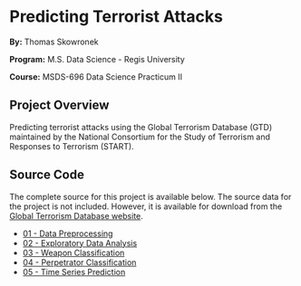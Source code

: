 # Predicting Terrorist Attacks
**By:** Thomas Skowronek

**Program:** M.S. Data Science - Regis University

**Course:** MSDS-696 Data Science Practicum II

## Project Overview
Predicting terrorist attacks using the Global Terrorism Database (GTD) maintained by the National Consortium for the Study of Terrorism and Responses to Terrorism (START).



## Source Code
The complete source for this project is available below.  The source data for the project is not included.  However, it is available for download from the [Global Terrorism Database website](http://www.start.umd.edu/gtd/).

* [01 - Data Preprocessing](src/01-Data-Preprocessing.ipynb)
* [02 - Exploratory Data Analysis](src/02-Exploratory-Data-Analysis.ipynb)
* [03 - Weapon Classification](src/03-Weapon-Classification.ipynb)
* [04 - Perpetrator Classification](src/04-Perpetrator-Classification.ipynb)
* [05 - Time Series Prediction](src/05-Time-Series-Prediction.ipynb)
